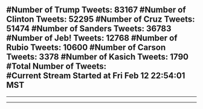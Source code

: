 #Number of Trump Tweets: 83167
#Number of Clinton Tweets: 52295
#Number of Cruz Tweets: 51474
#Number of Sanders Tweets: 36783
#Number of Jeb! Tweets: 12768
#Number of Rubio Tweets: 10600
#Number of Carson Tweets: 3378
#Number of Kasich Tweets: 1790
#Total Number of Tweets:  
#Current Stream Started at Fri Feb 12 22:54:01 MST
---
---
---
